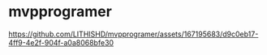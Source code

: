 # mvpprogramer

https://github.com/LITHISHD/mvpprogramer/assets/167195683/d9c0eb17-4ff9-4e2f-904f-a0a8068bfe30
